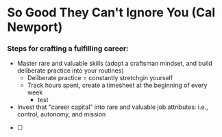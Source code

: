 # So Good They Can't Ignore You (Cal Newport)

### Steps for crafting a fulfilling career:
- Master rare and valuable skills (adopt a craftsman mindset, and build deliberate practice into your routines)
   - Deliberate practice = constantly stretchgin yourself
   - Track hours spent, create a timesheet at the beginning of every week
      - test
- Invest that "career capital" into rare and valuable job attributes: i.e., control, autonomy, and mission
- [ ]
